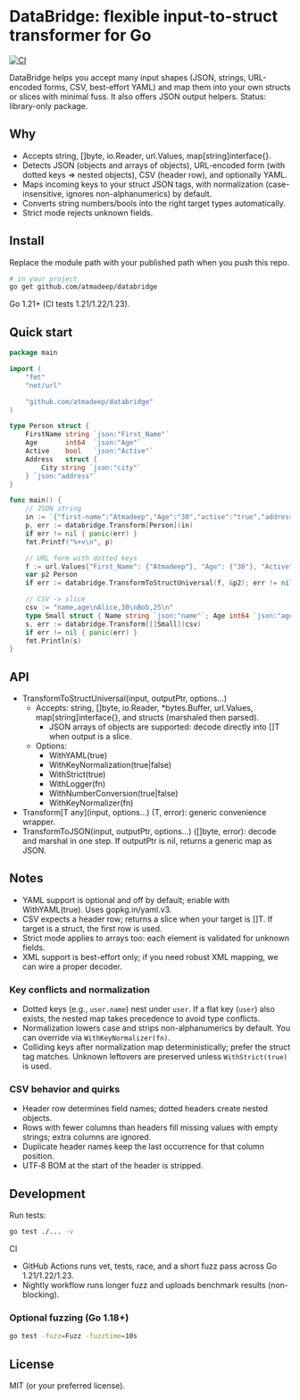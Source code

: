 # DataBridge: flexible input-to-struct transformer for Go

[![CI](https://github.com/atmadeep/databridge/actions/workflows/ci.yml/badge.svg)](https://github.com/atmadeep/databridge/actions/workflows/ci.yml)

DataBridge helps you accept many input shapes (JSON, strings, URL-encoded forms, CSV, best-effort YAML) and map them into your own structs or slices with minimal fuss. It also offers JSON output helpers.
Status: library-only package.

## Why
- Accepts string, []byte, io.Reader, url.Values, map[string]interface{}.
- Detects JSON (objects and arrays of objects), URL-encoded form (with dotted keys => nested objects), CSV (header row), and optionally YAML.
- Maps incoming keys to your struct JSON tags, with normalization (case-insensitive, ignores non-alphanumerics) by default.
- Converts string numbers/bools into the right target types automatically.
- Strict mode rejects unknown fields.

## Install
Replace the module path with your published path when you push this repo.

```bash
# in your project
go get github.com/atmadeep/databridge
```

Go 1.21+ (CI tests 1.21/1.22/1.23).

## Quick start

```go
package main

import (
    "fmt"
    "net/url"

    "github.com/atmadeep/databridge"
)

type Person struct {
    FirstName string `json:"First_Name"`
    Age       int64  `json:"Age"`
    Active    bool   `json:"Active"`
    Address   struct {
        City string `json:"city"`
    } `json:"address"`
}

func main() {
    // JSON string
    in := `{"first-name":"Atmadeep","Age":"30","active":"true","address":{"City":"Paris"}}`
    p, err := databridge.Transform[Person](in)
    if err != nil { panic(err) }
    fmt.Printf("%+v\n", p)

    // URL form with dotted keys
    f := url.Values{"First_Name": {"Atmadeep"}, "Age": {"30"}, "Active": {"true"}, "address.city": {"Lyon"}}
    var p2 Person
    if err := databridge.TransformToStructUniversal(f, &p2); err != nil { panic(err) }

    // CSV -> slice
    csv := "name,age\nAlice,30\nBob,25\n"
    type Small struct { Name string `json:"name"`; Age int64 `json:"age"` }
    s, err := databridge.Transform[[]Small](csv)
    if err != nil { panic(err) }
    fmt.Println(s)
}
```

## API

- TransformToStructUniversal(input, outputPtr, options...)
  - Accepts: string, []byte, io.Reader, *bytes.Buffer, url.Values, map[string]interface{}, and structs (marshaled then parsed).
    - JSON arrays of objects are supported: decode directly into []T when output is a slice.
  - Options:
    - WithYAML(true)
    - WithKeyNormalization(true|false)
    - WithStrict(true)
    - WithLogger(fn)
    - WithNumberConversion(true|false)
    - WithKeyNormalizer(fn)
- Transform[T any](input, options...) (T, error): generic convenience wrapper.
- TransformToJSON(input, outputPtr, options...) ([]byte, error): decode and marshal in one step. If outputPtr is nil, returns a generic map as JSON.

## Notes
- YAML support is optional and off by default; enable with WithYAML(true). Uses gopkg.in/yaml.v3.
- CSV expects a header row; returns a slice when your target is []T. If target is a struct, the first row is used.
- Strict mode applies to arrays too: each element is validated for unknown fields.
- XML support is best-effort only; if you need robust XML mapping, we can wire a proper decoder.

### Key conflicts and normalization
- Dotted keys (e.g., `user.name`) nest under `user`. If a flat key (`user`) also exists, the nested map takes precedence to avoid type conflicts.
- Normalization lowers case and strips non-alphanumerics by default. You can override via `WithKeyNormalizer(fn)`.
- Colliding keys after normalization map deterministically; prefer the struct tag matches. Unknown leftovers are preserved unless `WithStrict(true)` is used.

### CSV behavior and quirks
- Header row determines field names; dotted headers create nested objects.
- Rows with fewer columns than headers fill missing values with empty strings; extra columns are ignored.
- Duplicate header names keep the last occurrence for that column position.
- UTF‑8 BOM at the start of the header is stripped.

## Development

Run tests:

```bash
go test ./... -v
```

CI
- GitHub Actions runs vet, tests, race, and a short fuzz pass across Go 1.21/1.22/1.23.
- Nightly workflow runs longer fuzz and uploads benchmark results (non-blocking).

### Optional fuzzing (Go 1.18+)

```bash
go test -fuzz=Fuzz -fuzztime=10s
```

## License
MIT (or your preferred license).
